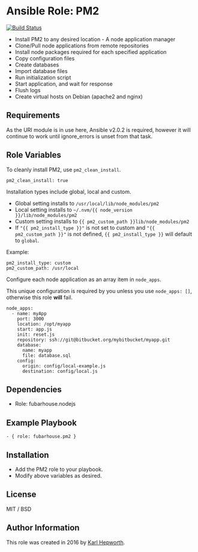 # Ansible Role: PM2

[![Build Status](https://travis-ci.org/fubarhouse/ansible-role-pm2.svg?branch=master)](https://travis-ci.org/fubarhouse/ansible-role-pm2)

* Install PM2 to any desired location - A node application manager
* Clone/Pull node applications from remote repositories
* Install node packages required for each specified application
* Copy configuration files
* Create databases
* Import database files
* Run initialization script
* Start application, and wait for response
* Flush logs
* Create virtual hosts on Debian (apache2 and nginx)

## Requirements

  As the URI module is in use here, Ansible v2.0.2 is required, however it will continue to work until ignore_errors is unset from that task.


## Role Variables

To cleanly install PM2, use `pm2_clean_install`.
````
pm2_clean_install: true
````

Installation types include global, local and custom.
 - Global setting installs to `/usr/local/lib/node_modules/pm2`
 - Local setting installs to `~/.nvm/{{ node_version }}/lib/node_modules/pm2`
 - Custom setting installs to `{{ pm2_custom_path }}lib/node_modules/pm2`
 - If `"{{ pm2_install_type }}"` is not set to custom and `"{{ pm2_custom_path }}"` is not defined, `{{ pm2_install_type }}` will default to `global`.

Example:
````
pm2_install_type: custom
pm2_custom_path: /usr/local
````

Configure each node application as an array item in `node_apps`.

This unique configuration is required by you unless you use `node_apps: []`, otherwise this role **will** fail.

````
node_apps:
  - name: myApp
    port: 3000
    location: /opt/myapp
    start: app.js
    init: reset.js
    repository: ssh://git@bitbucket.org/mybitbucket/myapp.git
    database:
      name: myapp
      file: database.sql
    config:
      origin: config/local-example.js
      destination: config/local.js
````

## Dependencies

* Role: fubarhouse.nodejs

## Example Playbook

    - { role: fubarhouse.pm2 }

## Installation

* Add the PM2 role to your playbook.
* Modify above variables as desired.

## License

MIT / BSD

## Author Information

This role was created in 2016 by [Karl Hepworth](https://twitter.com/fubarhouse).
